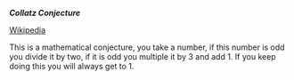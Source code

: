***Collatz Conjecture***

[Wikipedia](www.wikipedia.org/wiki/Collatz_Conjecture)

This is a mathematical conjecture, you take a number, if this number is odd you divide it by two, if it is odd you multiple it by 3 and add 1. If
you keep doing this you will always get to 1.
